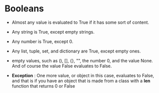 # Booleans

- Almost any value is evaluated to True if it has some sort of content.

- Any string is True, except empty strings.

- Any number is True, except 0.

- Any list, tuple, set, and dictionary are True, except empty ones.

- empty values, such as (), [], {}, "", the number 0, and the value None. And of course the value False evaluates to False.

- **Exception** : One more value, or object in this case, evaluates to False, and that is if you have an object that is made from a class with a __len__ function that returns 0 or False